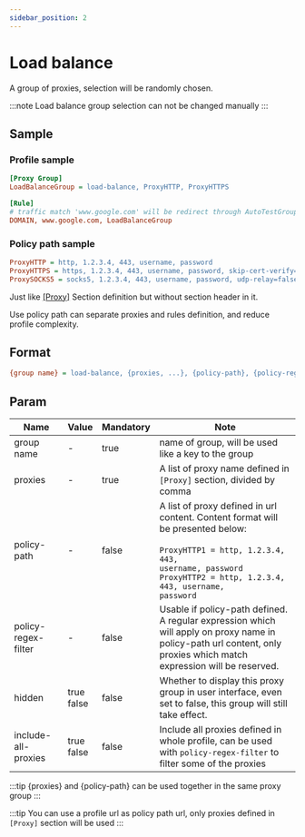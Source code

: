 ```yaml
---
sidebar_position: 2
---
```


# Load balance

A group of proxies, selection will be randomly chosen.

:::note
Load balance group selection can not be changed manually
:::

## Sample

### Profile sample

```ini
[Proxy Group]
LoadBalanceGroup = load-balance, ProxyHTTP, ProxyHTTPS

[Rule]
# traffic match 'www.google.com' will be redirect through AutoTestGroup's selected proxy
DOMAIN, www.google.com, LoadBalanceGroup
```

### Policy path sample

```ini
ProxyHTTP = http, 1.2.3.4, 443, username, password
ProxyHTTPS = https, 1.2.3.4, 443, username, password, skip-cert-verify=true, sni=www.google.com
ProxySOCKS5 = socks5, 1.2.3.4, 443, username, password, udp-relay=false
```

Just like [[Proxy]](/docs/profile-format/proxy) Section definition but without section header in it.

Use policy path can separate proxies and rules definition, and reduce profile complexity. 

## Format

```ini
{group name} = load-balance, {proxies, ...}, {policy-path}, {policy-regex-filter}, hidden = {hidden}, include-all-proxies = {include-all-proxies}
```

## Param

| Name                | Value          | Mandatory | Note                                                                                                                                                                                                              |
|---------------------|----------------|-----------|-------------------------------------------------------------------------------------------------------------------------------------------------------------------------------------------------------------------|
| group name          | -              | true      | name of group, will be used like a key to the group                                                                                                                                                               |
| proxies             | -              | true      | A list of proxy name defined in `[Proxy]` section, divided by comma                                                                                                                                               |
| policy-path         | -              | false     | A list of proxy defined in url content. Content format will be presented below:<br/><br/><code>ProxyHTTP1 = http, 1.2.3.4, 443, username, password<br/>ProxyHTTP2 = http, 1.2.3.4, 443, username, password</code> |
| policy-regex-filter | -              | false     | Usable if policy-path defined.<br/>A regular expression which will apply on proxy name in policy-path url content, only proxies which match expression will be reserved.                                          |
| hidden              | true<br/>false | false     | Whether to display this proxy group in user interface, even set to false, this group will still take effect.                                                                                                      |
| include-all-proxies | true<br/>false | false     | Include all proxies defined in whole profile, can be used with `policy-regex-filter` to filter some of the proxies                                                                                                |

:::tip
{proxies} and {policy-path} can be used together in the same proxy group
:::

:::tip
You can use a profile url as policy path url, only proxies defined in `[Proxy]` section will be used
:::